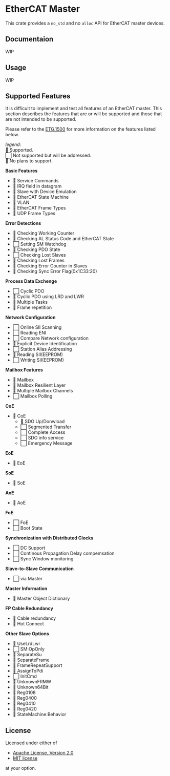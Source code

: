# EtherCAT Master
This crate provides a `no_std` and no `alloc` API for EtherCAT master devices.

## Documentaion
WIP

## Usage
WIP

## Supported Features
It is difficult to implement and test all features of an EtherCAT master. This section describes the features that are or will be supported and those that are not intended to be supported.

Please refer to the [ETG.1500](https://www.ethercat.org/download/documents/ETG1500_V1i0i2_D_R_MasterClasses.pdf) for more information on the features listed below.

*legend*:<br>
🔳  Supported.<br>
⬜  Not supported but will be addressed.<br>
🚫  No plans to support.<br>

**Basic Features**
- 🔳 Service Commands
- 🚫 IRQ field in datagram
- 🔳 Slave with Device Emulation
- 🔳 EtherCAT State Machine
- 🚫 VLAN
- 🔳 EtherCAT Frame Types
- 🚫 UDP Frame Types

**Error Detections**
- 🔳 Checking Working Counter
- 🔳 Checking AL Status Code and EtherCAT State
- ⬜ Setting SM Watchdog
- 🚫 Checking PDO State
- ⬜ Checking Lost Slaves
- 🔳 Checking Lost Frames
- 🔳 Checking Error Counter in Slaves
- 🚫 Checking Sync Error Flag(0x1C33:20)

**Process Data Exchenge**
- ⬜ Cyclic PDO
- 🚫 Cyclic PDO using LRD and LWR
- 🚫 Multiple Tasks
- 🚫 Frame repetition

**Network Configuration**
- ⬜ Online SII Scanning
- ⬜ Reading ENI
- ⬜ Compare Network configuration
- 🚫 Explicit Device Identification
- ⬜ Station Alias Addressing
- 🔳 Reading SII(EEPROM)
- ⬜ Writing SII(EEPROM)

**Mailbox Features**
- 🔳 Mailbox
- 🔳 Mailbox Resilient Layer
- 🚫 Multiple Mailbox Channels
- ⬜ Mailbox Polling

**CoE**
- 🔳 CoE
  - 🔳 SDO Up/Donwload
  - ⬜ Segmented Transfer
  - ⬜ Complete Access
  - ⬜ SDO info service
  - ⬜ Emergency Message

**EoE**
- 🚫 EoE

**SoE**
- 🚫 SoE

**AoE**
- 🚫 AoE

**FoE**
- ⬜ FoE
- ⬜ Boot State

**Synchronization with Distributed Clocks**
- ⬜ DC Support
- ⬜ Continous Propagation Delay compemsation
- ⬜ Sync Window monitoring

**Slave-to-Slave Communication**
- ⬜ via Master

**Master Information**
- 🚫 Master Object Dictionary

**FP Cable Redundancy**
- 🚫 Cable redundancy
- 🚫 Hot Connect

**Other Slave Options**
- 🚫 UseLrdLwr
- ⬜ SM:OpOnly
- 🚫 SeparateSu
- 🚫 SeparateFrame
- 🚫 FrameRepeatSupport
- 🚫 AssignToPdi
- ⬜ InitCmd
- 🚫 UnknownFRMW
- 🚫 Unknown64Bit
- 🚫 Reg0108
- 🚫 Reg0400
- 🚫 Reg0410
- 🚫 Reg0420
- 🚫 StateMachine:Behavior

## License

Licensed under either of

 * [Apache License, Version 2.0](http://www.apache.org/licenses/LICENSE-2.0)
 * [MIT license](http://opensource.org/licenses/MIT)

at your option.